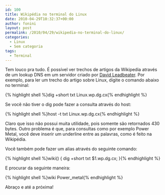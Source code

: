 ```yaml
---
id: 100
title: Wikipédia no terminal do Linux
date: 2010-04-29T10:32:37+00:00
author: fonini
layout: post
permalink: /2010/04/29/wikipedia-no-terminal-do-linux/
categories:
  - Linux
  - Sem categoria
tags:
  - Terminal
---
```

Tem louco pra tudo. É possível ver trechos de artigos da Wikipedia através de um lookup DNS em um servidor criado por <a href="https://dgl.cx/" rel="externo nofollow">David Leadbeater</a>. Por exemplo, para ler um trecho do artigo sobre Linux, digite o comando abaixo no terminal:

{% highlight shell %}dig +short txt Linux.wp.dg.cx{% endhighlight %}

Se você não tiver o dig pode fazer a consulta através do host:

{% highlight shell %}host -t txt Linux.wp.dg.cx{% endhighlight %}

Claro que isso não possui muita utilidade, pois somente são retornados 430 bytes. Outro problema é que, para consultas como por exemplo Power Metal, você deve inserir um underline entre as palavras, como é feito na Wikipédia.

Você também pode fazer um alias através do seguinte comando:

{% highlight shell %}wiki() { dig +short txt $1.wp.dg.cx; }{% endhighlight %}

E procurar da seguinte maneira:

{% highlight shell %}wiki Power_metal{% endhighlight %}

Abraço e até a próxima!